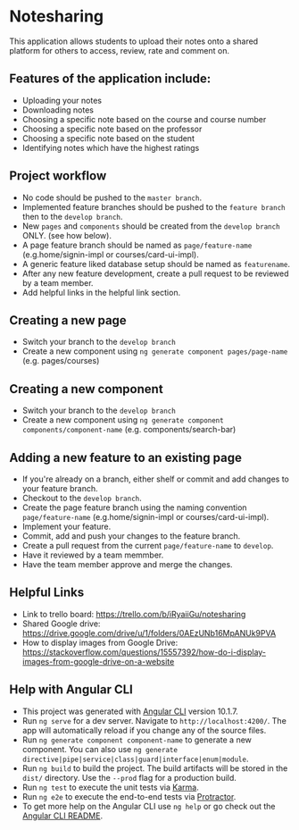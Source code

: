 # Notesharing  
This application allows students to upload their notes onto a shared platform for others to access, review, rate and comment on.  

## Features of the application include:
*	Uploading your notes
*	Downloading notes
*	Choosing a specific note based on the course and course number
*	Choosing a specific note based on the professor
*	Choosing a specific note based on the student
*	Identifying notes which have the highest ratings

## Project workflow
* No code should be pushed to the `master branch`. 
* Implemented feature branches should be pushed to the `feature branch` then to the `develop branch`.
* New `pages` and `components` should be created from the `develop branch` ONLY. (see how below).
* A page feature branch should be named as `page/feature-name` (e.g.home/signin-impl or courses/card-ui-impl).
* A generic feature liked database setup should be named as `featurename`.
* After any new feature development, create a pull request to be reviewed by a team member.
* Add helpful links in the helpful link section.

## Creating a new page
* Switch your branch to the `develop branch`
* Create a new component using `ng generate component pages/page-name` (e.g. pages/courses)

## Creating a new component
* Switch your branch to the `develop branch`
* Create a new component using `ng generate component components/component-name` (e.g. components/search-bar) 

## Adding a new feature to an existing page
* If you're already on a branch, either shelf or commit and add changes to your feature branch.
* Checkout to the `develop branch`.
* Create the page feature branch using the naming convention `page/feature-name` (e.g.home/signin-impl or courses/card-ui-impl).
* Implement your feature.
* Commit, add and push your changes to the feature branch.
* Create a pull request from the current `page/feature-name` to `develop`.
* Have it reviewed by a team memmber.
* Have the team member approve and merge the changes.

## Helpful Links
* Link to trello board: https://trello.com/b/iRyaiiGu/notesharing
* Shared Google drive: https://drive.google.com/drive/u/1/folders/0AEzUNb16MpANUk9PVA
* How to display images from Google Drive: https://stackoverflow.com/questions/15557392/how-do-i-display-images-from-google-drive-on-a-website

## Help with Angular CLI

* This project was generated with [Angular CLI](https://github.com/angular/angular-cli) version 10.1.7.  
* Run `ng serve` for a dev server. Navigate to `http://localhost:4200/`. The app will automatically reload if you change any of the source files.  
* Run `ng generate component component-name` to generate a new component. You can also use `ng generate directive|pipe|service|class|guard|interface|enum|module`.  
* Run `ng build` to build the project. The build artifacts will be stored in the `dist/` directory. Use the `--prod` flag for a production build.
* Run `ng test` to execute the unit tests via [Karma](https://karma-runner.github.io).  
* Run `ng e2e` to execute the end-to-end tests via [Protractor](http://www.protractortest.org/).  
* To get more help on the Angular CLI use `ng help` or go check out the [Angular CLI README](https://github.com/angular/angular-cli/blob/master/README.md).  
